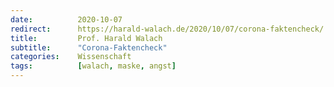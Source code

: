 ```yaml
---
date:          2020-10-07
redirect:      https://harald-walach.de/2020/10/07/corona-faktencheck/
title:         Prof. Harald Walach
subtitle:      "Corona-Faktencheck"
categories:    Wissenschaft
tags:          [walach, maske, angst]
---
```

